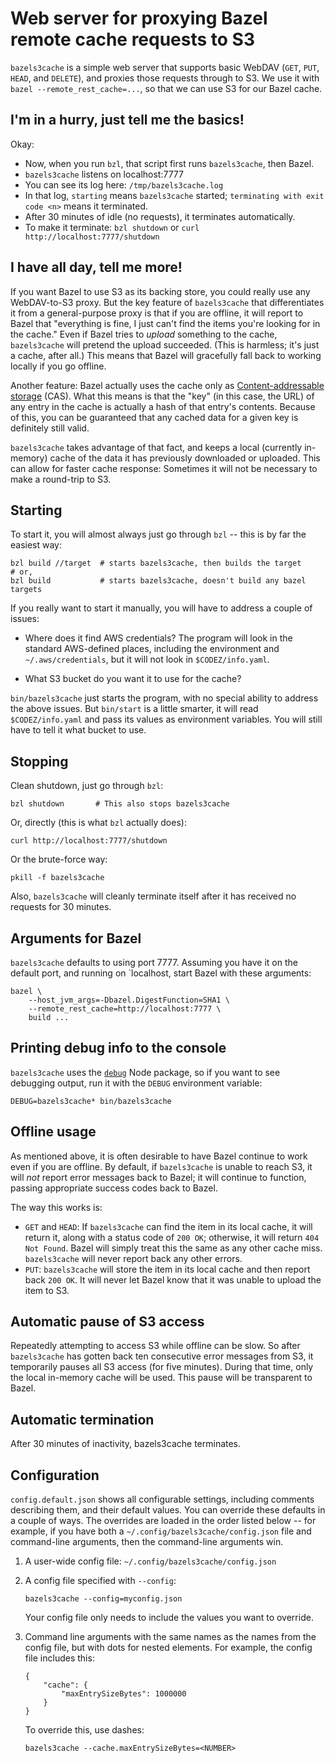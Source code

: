 # Web server for proxying Bazel remote cache requests to S3

`bazels3cache` is a simple web server that supports basic WebDAV (`GET`, `PUT`,
`HEAD`, and `DELETE`), and proxies those requests through to S3. We use it with
`bazel --remote_rest_cache=...`, so that we can use S3 for our Bazel cache.

## I'm in a hurry, just tell me the basics!

Okay:

*   Now, when you run `bzl`, that script first runs `bazels3cache`, then Bazel.
*   `bazels3cache` listens on localhost:7777
*   You can see its log here: `/tmp/bazels3cache.log`
*   In that log, `starting` means `bazels3cache` started; `terminating with
    exit code <n>` means it terminated.
*   After 30 minutes of idle (no requests), it terminates automatically.
*   To make it terminate: `bzl shutdown` or `curl http://localhost:7777/shutdown`

## I have all day, tell me more!

If you want Bazel to use S3 as its backing store, you could really use any
WebDAV-to-S3 proxy. But the key feature of `bazels3cache` that differentiates
it from a general-purpose proxy is that if you are offline, it will report to
Bazel that "everything is fine, I just can't find the items you're looking for
in the cache." Even if Bazel tries to _upload_ something to the cache,
`bazels3cache` will pretend the upload succeeded. (This is harmless; it's just
a cache, after all.) This means that Bazel will gracefully fall back to working
locally if you go offline.

Another feature: Bazel actually uses the cache only as [Content-addressable
storage](https://en.wikipedia.org/wiki/Content-addressable_storage) (CAS). What
this means is that the "key" (in this case, the URL) of any entry in the cache
is actually a hash of that entry's contents. Because of this, you can be
guaranteed that any cached data for a given key is definitely still valid.

`bazels3cache` takes advantage of that fact, and keeps a local (currently
in-memory) cache of the data it has previously downloaded or uploaded. This can
allow for faster cache response: Sometimes it will not be necessary to make a
round-trip to S3.

## Starting

To start it, you will almost always just go through `bzl` -- this is by far the
easiest way:

    bzl build //target  # starts bazels3cache, then builds the target
    # or,
    bzl build           # starts bazels3cache, doesn't build any bazel targets

If you really want to start it manually, you will have to address a couple of
issues:

*   Where does it find AWS credentials? The program will look in the standard
    AWS-defined places, including the environment and `~/.aws/credentials`, but
    it will not look in `$CODEZ/info.yaml`.

*   What S3 bucket do you want it to use for the cache?

`bin/bazels3cache` just starts the program, with no special ability to address
the above issues. But `bin/start` is a little smarter, it will read
`$CODEZ/info.yaml` and pass its values as environment variables. You will still
have to tell it what bucket to use.

## Stopping

Clean shutdown, just go through `bzl`:

    bzl shutdown       # This also stops bazels3cache

Or, directly (this is what `bzl` actually does):

    curl http://localhost:7777/shutdown

Or the brute-force way:

    pkill -f bazels3cache

Also, `bazels3cache` will cleanly terminate itself after it has received no
requests for 30 minutes.

## Arguments for Bazel

`bazels3cache` defaults to using port 7777. Assuming you have it on the default
port, and running on `localhost, start Bazel with these arguments:

    bazel \
        --host_jvm_args=-Dbazel.DigestFunction=SHA1 \
        --remote_rest_cache=http://localhost:7777 \
        build ...

## Printing debug info to the console

`bazels3cache` uses the [`debug`](https://www.npmjs.com/package/debug) Node
package, so if you want to see debugging output, run it with the `DEBUG`
environment variable:

    DEBUG=bazels3cache* bin/bazels3cache

## Offline usage

As mentioned above, it is often desirable to have Bazel continue to work even
if you are offline.  By default, if `bazels3cache` is unable to reach S3, it
will _not_ report error messages back to Bazel; it will continue to function,
passing appropriate success codes back to Bazel.

The way this works is:

*   `GET` and `HEAD`: If `bazels3cache` can find the item in its local cache,
    it will return it, along with a status code of `200 OK`; otherwise, it will
    return `404 Not Found`. Bazel will simply treat this the same as any other
    cache miss. `bazels3cache` will never report back any other errors.
*   `PUT`: `bazels3cache` will store the item in its local cache and then
    report back `200 OK`. It will never let Bazel know that it was unable to
    upload the item to S3.

## Automatic pause of S3 access

Repeatedly attempting to access S3 while offline can be slow. So after
`bazels3cache` has gotten back ten consecutive error messages from S3, it
temporarily pauses all S3 access (for five minutes). During that time, only the
local in-memory cache will be used. This pause will be transparent to Bazel.

## Automatic termination

After 30 minutes of inactivity, bazels3cache terminates.

## Configuration

`config.default.json` shows all configurable settings, including comments
describing them, and their default values. You can override these defaults in a
couple of ways. The overrides are loaded in the order listed below -- for
example, if you have both a `~/.config/bazels3cache/config.json` file and
command-line arguments, then the command-line arguments win.

1.  A user-wide config file: `~/.config/bazels3cache/config.json`

2.  A config file specified with `--config`:

        bazels3cache --config=myconfig.json

    Your config file only needs to include the values you want to override.

3.  Command line arguments with the same names as the names from the config
    file, but with dots for nested elements. For example, the config file
    includes this:

        {
            "cache": {
                "maxEntrySizeBytes": 1000000
            }
        }

    To override this, use dashes:

        bazels3cache --cache.maxEntrySizeBytes=<NUMBER>
